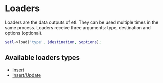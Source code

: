 # Loaders

Loaders are the data outputs of etl. They can be used multiple times in the same process. Loaders receive three arguments: type, destination and options (optional).

```php
$etl->load('type', $destination, $options);
```

## Available loaders types

* [Insert](Insert.md)
* [Insert/Update](InsertUpdate.md)
